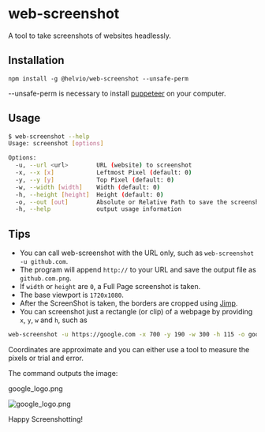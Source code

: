 web-screenshot
==============
A tool to take screenshots of websites headlessly.

Installation
------------

```node
npm install -g @helvio/web-screenshot --unsafe-perm
```
--unsafe-perm is necessary to install [puppeteer][1] on your computer.

Usage
-----
```bash
$ web-screenshot --help
Usage: screenshot [options]

Options:
  -u, --url <url>        URL (website) to screenshot
  -x, --x [x]            Leftmost Pixel (default: 0)
  -y, --y [y]            Top Pixel (default: 0)
  -w, --width [width]    Width (default: 0)
  -h, --height [height]  Height (default: 0)
  -o, --out [out]        Absolute or Relative Path to save the screenshot
  -h, --help             output usage information
```

Tips
----
* You can call web-screenshot with the URL only, such as `web-screenshot -u github.com`.
* The program will append `http://` to your URL and save the output file as `github.com.png`.
* If `width` or `height` are `0`, a Full Page screenshot is taken.
* The base viewport is `1720x1080`.
* After the ScreenShot is taken, the borders are cropped using [Jimp][2].
* You can screenshot just a rectangle (or clip) of a webpage by providing `x`, `y`, `w` and `h`, such as
```bash
web-screenshot -u https://google.com -x 700 -y 190 -w 300 -h 115 -o google_logo.png
```
Coordinates are approximate and you can either use a tool to measure the pixels or trial and error.

The command outputs the image:

google_logo.png

![google_logo.png][3]

Happy Screenshotting!

[1]: https://github.com/GoogleChrome/puppeteer
[2]: https://github.com/oliver-moran/jimp
[3]: https://i.imgur.com/AmoKkrg.png
